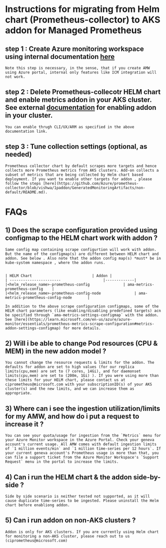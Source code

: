# Instructions for migrating from Helm chart (Prometheus-collector) to AKS addon for Managed Prometheus

## step 1 : Create Azure monitoring workspace using internal documentation [here](https://eng.ms/docs/products/geneva/metrics/prometheus/mac)
  
    Note this step is necessary, in the sense, that if you create AMW using Azure portal, internal only features like ICM integration will not work.
    
## step 2 : Delete Prometheus-collecotr HELM chart and enable metrics addon in your AKS cluster. See external [documentation](https://learn.microsoft.com/en-us/azure/azure-monitor/essentials/prometheus-metrics-enable?tabs=azure-portal) for enabling addon in your cluster.
  
    You can enable thrugh CLI/UX/ARM as specified in the above documentation link.

## step 3 : Tune collection settings (optional, as needed)
    
    Prometheus collector chart by default scrapes more targets and hence collects more Prometheus metrics from AKS clusters. Add-on collects a subset of metrics that are being collected by Helm chart based deployment. If you want to enable other targets for addon , please follow the steps [here](https://github.com/Azure/prometheus-collector/blob/vishwa/1paddon/GeneratedMonitoringArtifacts/non-default/README.md).
    

# FAQs

## 1) Does the scrape configuration provided using configmap to the HELM chart work with addon ?

    Same config map containing scrape configurtion will work with addon. But the name of the configmap(s) are different between HELM chart and addon. See below . Also note that the addon config map(s) *must* be in kube-system namespace , where the addon runs.


    | HELM Chart                           | Addon | 
    | -----------------------                   |-------------| 
    |<helm_release_name>-prometheus-config               | ama-metrics-prometheus-config    |
    |<helm_release_name>-prometheus-config-node               | ama-metrics-prometheus-config-node       |

    In addition to the above scrape configuration configmaps, some of the HELM chart parameters (like enabling/disabling predefined targets) acn be specified through `ama-metrics-settings-configmap` with the addon. See [here](https://learn.microsoft.com/en-us/azure/azure-monitor/essentials/prometheus-metrics-scrape-configuration#metrics-addon-settings-configmap) for more details.


## 2) Will i be able to change Pod resources (CPU & MEM) in the new addon model ?

    You cannot change the resource requests & limits for the addon. The defaults for addon are set to high values (for our replica limits(cpu,mem) are set to (7 cores, 14Gi), and for daemonset limits(cpu,mem) are set to (200m, 1Gi) ). If you were using more than these limits for your HELM chart, please contact us at ciprometheus@microsoft.com with your subscriptionID(s) of your AKS cluster(s) and the new limits, and we can increase them as appropriate.

## 3) Where can i see the ingestion utilization/limits for my AMW, and how do i put a request to increase it ?

    You can see your quota/usage for ingestion from the `Metrics` menu for your Azure Monitor workspace in the Azure Portal. Check your geneva account's current usage. All AMW comes with default ingestion limits of `1 million events/min` and `1 million time-series per 12 hours`. If your current geneva account's Prometheus usage is more than that, you can file a support ticket from the Azure Monitor Workspace's `Support Request` menu in the portal to increase the limits.

## 4) Can i run the HELM chart & the addon side-by-side ?
    
    Side by side scenario is neither tested not supported, as it will cause duplicate time-series to be ingested. Please uninstall the Helm chart before enabliong addon.

## 5) Can i run addon on non-AKS clusters ?

    Addon is only for AKS clusters. If you are currently using Helm chart for monitoring a non-AKS cluster, please reach out to us (ciprometheus@microsoft.com)

